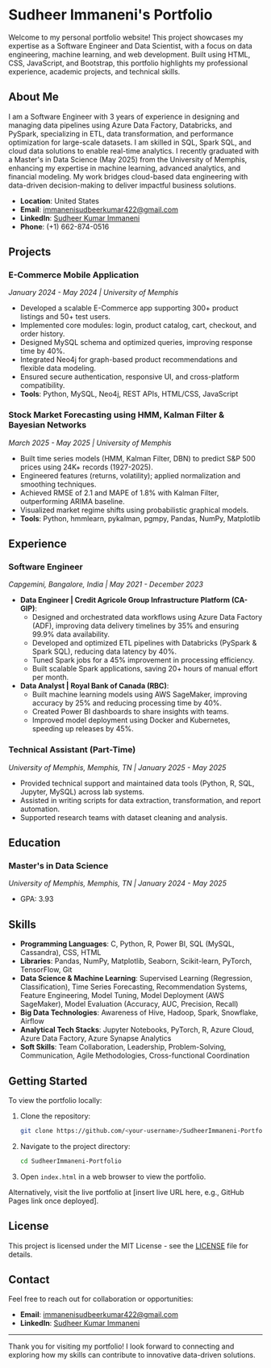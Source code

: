 # Sudheer Immaneni's Portfolio

Welcome to my personal portfolio website! This project showcases my expertise as a Software Engineer and Data Scientist, with a focus on data engineering, machine learning, and web development. Built using HTML, CSS, JavaScript, and Bootstrap, this portfolio highlights my professional experience, academic projects, and technical skills.

## About Me

I am a Software Engineer with 3 years of experience in designing and managing data pipelines using Azure Data Factory, Databricks, and PySpark, specializing in ETL, data transformation, and performance optimization for large-scale datasets. I am skilled in SQL, Spark SQL, and cloud data solutions to enable real-time analytics. I recently graduated with a Master's in Data Science (May 2025) from the University of Memphis, enhancing my expertise in machine learning, advanced analytics, and financial modeling. My work bridges cloud-based data engineering with data-driven decision-making to deliver impactful business solutions.

- **Location**: United States
- **Email**: [immanenisudbeerkumar422@gmail.com](mailto:immanenisudbeerkumar422@gmail.com)
- **LinkedIn**: [Sudheer Kumar Immaneni](https://www.linkedin.com/in/sudheer-kumar-immaneni)
- **Phone**: (+1) 662-874-0516

## Projects

### E-Commerce Mobile Application
*January 2024 - May 2024 | University of Memphis*
- Developed a scalable E-Commerce app supporting 300+ product listings and 50+ test users.
- Implemented core modules: login, product catalog, cart, checkout, and order history.
- Designed MySQL schema and optimized queries, improving response time by 40%.
- Integrated Neo4j for graph-based product recommendations and flexible data modeling.
- Ensured secure authentication, responsive UI, and cross-platform compatibility.
- **Tools**: Python, MySQL, Neo4j, REST APIs, HTML/CSS, JavaScript

### Stock Market Forecasting using HMM, Kalman Filter & Bayesian Networks
*March 2025 - May 2025 | University of Memphis*
- Built time series models (HMM, Kalman Filter, DBN) to predict S&P 500 prices using 24K+ records (1927-2025).
- Engineered features (returns, volatility); applied normalization and smoothing techniques.
- Achieved RMSE of 2.1 and MAPE of 1.8% with Kalman Filter, outperforming ARIMA baseline.
- Visualized market regime shifts using probabilistic graphical models.
- **Tools**: Python, hmmlearn, pykalman, pgmpy, Pandas, NumPy, Matplotlib

## Experience

### Software Engineer
*Capgemini, Bangalore, India | May 2021 - December 2023*
- **Data Engineer | Credit Agricole Group Infrastructure Platform (CA-GIP)**:
  - Designed and orchestrated data workflows using Azure Data Factory (ADF), improving data delivery timelines by 35% and ensuring 99.9% data availability.
  - Developed and optimized ETL pipelines with Databricks (PySpark & Spark SQL), reducing data latency by 40%.
  - Tuned Spark jobs for a 45% improvement in processing efficiency.
  - Built scalable Spark applications, saving 20+ hours of manual effort per month.
- **Data Analyst | Royal Bank of Canada (RBC)**:
  - Built machine learning models using AWS SageMaker, improving accuracy by 25% and reducing processing time by 40%.
  - Created Power BI dashboards to share insights with teams.
  - Improved model deployment using Docker and Kubernetes, speeding up releases by 45%.

### Technical Assistant (Part-Time)
*University of Memphis, Memphis, TN | January 2025 - May 2025*
- Provided technical support and maintained data tools (Python, R, SQL, Jupyter, MySQL) across lab systems.
- Assisted in writing scripts for data extraction, transformation, and report automation.
- Supported research teams with dataset cleaning and analysis.

## Education

### Master's in Data Science
*University of Memphis, Memphis, TN | January 2024 - May 2025*
- GPA: 3.93

## Skills

- **Programming Languages**: C, Python, R, Power BI, SQL (MySQL, Cassandra), CSS, HTML
- **Libraries**: Pandas, NumPy, Matplotlib, Seaborn, Scikit-learn, PyTorch, TensorFlow, Git
- **Data Science & Machine Learning**: Supervised Learning (Regression, Classification), Time Series Forecasting, Recommendation Systems, Feature Engineering, Model Tuning, Model Deployment (AWS SageMaker), Model Evaluation (Accuracy, AUC, Precision, Recall)
- **Big Data Technologies**: Awareness of Hive, Hadoop, Spark, Snowflake, Airflow
- **Analytical Tech Stacks**: Jupyter Notebooks, PyTorch, R, Azure Cloud, Azure Data Factory, Azure Synapse Analytics
- **Soft Skills**: Team Collaboration, Leadership, Problem-Solving, Communication, Agile Methodologies, Cross-functional Coordination

## Getting Started

To view the portfolio locally:
1. Clone the repository:
   ```bash
   git clone https://github.com/<your-username>/SudheerImmaneni-Portfolio.git
   ```
2. Navigate to the project directory:
   ```bash
   cd SudheerImmaneni-Portfolio
   ```
3. Open `index.html` in a web browser to view the portfolio.

Alternatively, visit the live portfolio at [insert live URL here, e.g., GitHub Pages link once deployed].

## License

This project is licensed under the MIT License - see the [LICENSE](LICENSE) file for details.

## Contact

Feel free to reach out for collaboration or opportunities:
- **Email**: [immanenisudbeerkumar422@gmail.com](mailto:immanenisudbeerkumar422@gmail.com)
- **LinkedIn**: [Sudheer Kumar Immaneni](https://www.linkedin.com/in/sudheer-kumar-immaneni)

---

Thank you for visiting my portfolio! I look forward to connecting and exploring how my skills can contribute to innovative data-driven solutions.